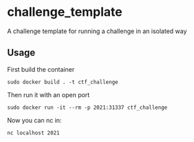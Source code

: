 # challenge_template
A challenge template for running a challenge in an isolated way

## Usage
First build the container
```
sudo docker build . -t ctf_challenge
```

Then run it with an open port
```
sudo docker run -it --rm -p 2021:31337 ctf_challenge
```

Now you can nc in:
```
nc localhost 2021
```

